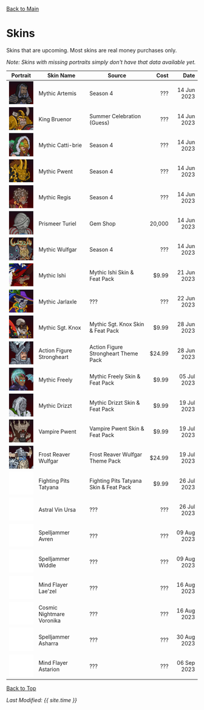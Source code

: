 [Back to Main](index.md)

# Skins

Skins that are upcoming. Most skins are real money purchases only.

*Note: Skins with missing portraits simply don't have that data available yet.*

| Portrait | Skin Name | Source | Cost | Date |
|---|---|---|--:|--:|
| ![Mythic Artemis Portrait](images/skin_portraits/mythicartemis.png) | Mythic Artemis | Season 4 | ??? | 14 Jun 2023 |
| ![King Bruenor Portrait](images/skin_portraits/kingbruenor.png) | King Bruenor | Summer Celebration (Guess) | ??? | 14 Jun 2023 |
| ![Mythic Catti-brie Portrait](images/skin_portraits/mythiccatti-brie.png) | Mythic Catti-brie | Season 4 | ??? | 14 Jun 2023 |
| ![Mythic Pwent Portrait](images/skin_portraits/mythicpwent.png) | Mythic Pwent | Season 4 | ??? | 14 Jun 2023 |
| ![Mythic Regis Portrait](images/skin_portraits/mythicregis.png) | Mythic Regis | Season 4 | ??? | 14 Jun 2023 |
| ![Prismeer Turiel Portrait](images/skin_portraits/prismeerturiel.png) | Prismeer Turiel | Gem Shop | 20,000 | 14 Jun 2023 |
| ![Mythic Wulfgar Portrait](images/skin_portraits/mythicwulfgar.png) | Mythic Wulfgar | Season 4 | ??? | 14 Jun 2023 |
| ![Mythic Ishi Portrait](images/skin_portraits/mythicishi.png) | Mythic Ishi | Mythic Ishi Skin & Feat Pack | $9.99 | 21 Jun 2023 |
| ![Mythic Jarlaxle Portrait](images/skin_portraits/mythicjarlaxle.png) | Mythic Jarlaxle | ??? | ??? | 22 Jun 2023 |
| ![Mythic Sgt. Knox Portrait](images/skin_portraits/mythicsgt.knox.png) | Mythic Sgt. Knox | Mythic Sgt. Knox Skin & Feat Pack | $9.99 | 28 Jun 2023 |
| ![Action Figure Strongheart Portrait](images/skin_portraits/actionfigurestrongheart.png) | Action Figure Strongheart | Action Figure Strongheart Theme Pack | $24.99 | 28 Jun 2023 |
| ![Mythic Freely Portrait](images/skin_portraits/mythicfreely.png) | Mythic Freely | Mythic Freely Skin & Feat Pack | $9.99 | 05 Jul 2023 |
| ![Mythic Drizzt Portrait](images/skin_portraits/mythicdrizzt.png) | Mythic Drizzt | Mythic Drizzt Skin & Feat Pack | $9.99 | 19 Jul 2023 |
| ![Vampire Pwent Portrait](images/skin_portraits/vampirepwent.png) | Vampire Pwent | Vampire Pwent Skin & Feat Pack | $9.99 | 19 Jul 2023 |
| ![Frost Reaver Wulfgar Portrait](images/skin_portraits/frostreaverwulfgar.png) | Frost Reaver Wulfgar | Frost Reaver Wulfgar Theme Pack | $24.99 | 19 Jul 2023 |
| ![Empty Placeholder](images/skin_portraits/unknown.png) | Fighting Pits Tatyana | Fighting Pits Tatyana Skin & Feat Pack | $9.99 | 26 Jul 2023 |
| ![Empty Placeholder](images/skin_portraits/unknown.png) | Astral Vin Ursa | ??? | ??? | 26 Jul 2023 |
| ![Empty Placeholder](images/skin_portraits/unknown.png) | Spelljammer Avren | ??? | ??? | 09 Aug 2023 |
| ![Empty Placeholder](images/skin_portraits/unknown.png) | Spelljammer Widdle | ??? | ??? | 09 Aug 2023 |
| ![Empty Placeholder](images/skin_portraits/unknown.png) | Mind Flayer Lae'zel | ??? | ??? | 16 Aug 2023 |
| ![Empty Placeholder](images/skin_portraits/unknown.png) | Cosmic Nightmare Voronika | ??? | ??? | 16 Aug 2023 |
| ![Empty Placeholder](images/skin_portraits/unknown.png) | Spelljammer Asharra | ??? | ??? | 30 Aug 2023 |
| ![Empty Placeholder](images/skin_portraits/unknown.png) | Mind Flayer Astarion | ??? | ??? | 06 Sep 2023 |

[Back to Top](#top)

*Last Modified: {{ site.time }}*